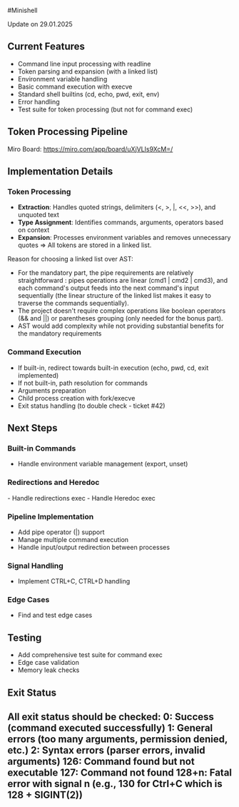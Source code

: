 #Minishell

Update on 29.01.2025

<h2>Current Features</h2>


- Command line input processing with readline
- Token parsing and expansion (with a linked list)
- Environment variable handling
- Basic command execution with execve
- Standard shell builtins (cd, echo, pwd, exit, env)
- Error handling
- Test suite for token processing (but not for command exec)

<h2>Token Processing Pipeline</h2>

Miro Board: https://miro.com/app/board/uXjVLIs9XcM=/

<h2>Implementation Details</h2>

<h3>Token Processing</h3>

- **Extraction**: Handles quoted strings, delimiters (<, >, |, <<, >>), and unquoted text
- **Type Assignment**: Identifies commands, arguments, operators based on context
- **Expansion**: Processes environment variables and removes unnecessary quotes
=> All tokens are stored in a linked list.


Reason for choosing a linked list over AST:
- For the mandatory part, the pipe requirements are relatively straightforward : pipes operations are linear (cmd1 | cmd2 | cmd3), and each command's output feeds into the next command's input sequentially (the linear structure of the linked list makes it easy to traverse the commands sequentially).
- The project doesn't require complex operations like boolean operators (&& and ||) or parentheses grouping (only needed for the bonus part).
- AST would add complexity while not providing substantial benefits for the mandatory requirements

<h3>Command Execution</h3>

- If built-in, redirect towards built-in execution (echo, pwd, cd, exit implemented)
- If not built-in, path resolution for commands
- Arguments preparation
- Child process creation with fork/execve
- Exit status handling (to double check - ticket #42)

<h2>Next Steps</h2>

<h3>Built-in Commands</h3>

- Handle environment variable management (export, unset)

<h3>Redirections and Heredoc</h3>
- Handle redirections exec
- Handle Heredoc exec

<h3>Pipeline Implementation</h3>

- Add pipe operator (|) support
- Manage multiple command execution
- Handle input/output redirection between processes

<h3>Signal Handling</h3>

- Implement CTRL+C, CTRL+D handling

<h3>Edge Cases</h3>

- Find and test edge cases

<h2>Testing</h2>

- Add comprehensive test suite for command exec
- Edge case validation
- Memory leak checks

<h2>Exit Status<h2>
All exit status should be checked:
0: Success (command executed successfully)
1: General errors (too many arguments, permission denied, etc.)
2: Syntax errors (parser errors, invalid arguments)
126: Command found but not executable
127: Command not found
128+n: Fatal error with signal n (e.g., 130 for Ctrl+C which is 128 + SIGINT(2))
